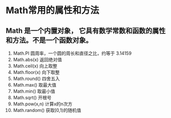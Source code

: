 # Math常用的属性和方法

## Math 是一个内置对象， 它具有数学常数和函数的属性和方法。不是一个函数对象。

1. Math.PI  圆周率，一个圆的周长和直径之比，约等于 3.14159
2. Math.abs(x)  返回绝对值
3. Math.ceil(x)  向上取整
4. Math.floor(x)  向下取整
5. Math.round()  四舍五入
6. Math.max()  取最大值
7. Math.min()  取最小值
8. Math.sqrt()  开根号
9. Math.pow(x,n)  计算x的n次方
10. Math.random()  获取[0,1)的随机值